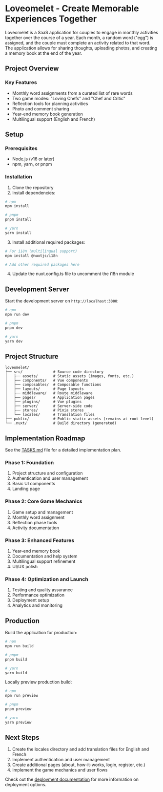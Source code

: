 # Loveomelet - Create Memorable Experiences Together

Loveomelet is a SaaS application for couples to engage in monthly activities together over the course of a year. Each month, a random word ("egg") is assigned, and the couple must complete an activity related to that word. The application allows for sharing thoughts, uploading photos, and creating a memory book at the end of the year.

## Project Overview

### Key Features
- Monthly word assignments from a curated list of rare words
- Two game modes: "Loving Chefs" and "Chef and Critic"
- Reflection tools for planning activities
- Photo and comment sharing
- Year-end memory book generation
- Multilingual support (English and French)

## Setup

### Prerequisites
- Node.js (v16 or later)
- npm, yarn, or pnpm

### Installation

1. Clone the repository
2. Install dependencies:

```bash
# npm
npm install

# pnpm
pnpm install

# yarn
yarn install
```

3. Install additional required packages:

```bash
# For i18n (multilingual support)
npm install @nuxtjs/i18n

# Add other required packages here
```

4. Update the nuxt.config.ts file to uncomment the i18n module

## Development Server

Start the development server on `http://localhost:3000`:

```bash
# npm
npm run dev

# pnpm
pnpm dev

# yarn
yarn dev
```

## Project Structure

```
loveomelet/
├── src/              # Source code directory
│   ├── assets/       # Static assets (images, fonts, etc.)
│   ├── components/   # Vue components
│   ├── composables/  # Composable functions
│   ├── layouts/      # Page layouts
│   ├── middleware/   # Route middleware
│   ├── pages/        # Application pages
│   ├── plugins/      # Vue plugins
│   ├── server/       # Server-side code
│   ├── stores/       # Pinia stores
│   └── locales/      # Translation files
├── public/           # Public static assets (remains at root level)
└── .nuxt/            # Build directory (generated)
```

## Implementation Roadmap

See the [TASKS.md](./TASKS.md) file for a detailed implementation plan.

### Phase 1: Foundation
1. Project structure and configuration
2. Authentication and user management
3. Basic UI components
4. Landing page

### Phase 2: Core Game Mechanics
1. Game setup and management
2. Monthly word assignment
3. Reflection phase tools
4. Activity documentation

### Phase 3: Enhanced Features
1. Year-end memory book
2. Documentation and help system
3. Multilingual support refinement
4. UI/UX polish

### Phase 4: Optimization and Launch
1. Testing and quality assurance
2. Performance optimization
3. Deployment setup
4. Analytics and monitoring

## Production

Build the application for production:

```bash
# npm
npm run build

# pnpm
pnpm build

# yarn
yarn build
```

Locally preview production build:

```bash
# npm
npm run preview

# pnpm
pnpm preview

# yarn
yarn preview
```

## Next Steps

1. Create the locales directory and add translation files for English and French
2. Implement authentication and user management
3. Create additional pages (about, how-it-works, login, register, etc.)
4. Implement the game mechanics and user flows

Check out the [deployment documentation](https://nuxt.com/docs/getting-started/deployment) for more information on deployment options.
